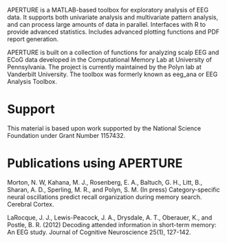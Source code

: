 APERTURE is a MATLAB-based toolbox for exploratory analysis of EEG data. It supports both univariate analysis and multivariate pattern analysis, and can process large amounts of data in parallel. Interfaces with R to provide advanced statistics. Includes advanced plotting functions and PDF report generation.

APERTURE is built on a collection of functions for analyzing scalp EEG and ECoG data developed in the Computational Memory Lab at University of Pennsylvania.  The project is currently maintained by the Polyn lab at Vanderbilt University. The toolbox was formerly known as eeg\_ana or EEG Analysis Toolbox.

# Support #

This material is based upon work supported by the National Science Foundation under Grant Number 1157432.

# Publications using APERTURE #

Morton, N. W, Kahana, M. J., Rosenberg, E. A., Baltuch, G. H., Litt, B., Sharan, A. D., Sperling, M. R., and Polyn, S. M. (In press) Category-specific neural oscillations predict recall organization during memory search. Cerebral Cortex.

LaRocque, J. J., Lewis-Peacock, J. A., Drysdale, A. T., Oberauer, K., and Postle, B. R. (2012) Decoding attended information in short-term memory: An EEG study. Journal of Cognitive Neuroscience 25(1), 127-142.